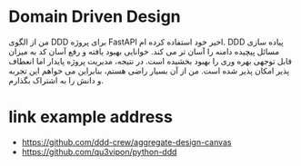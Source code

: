 # Domain Driven Design
من از الگوی DDD برای پروژه FastAPI اخیر خود استفاده کرده ام. DDD پیاده سازی مسائل پیچیده دامنه را آسان تر می کند. خوانایی بهبود یافته و رفع آسان کد به میزان قابل توجهی بهره وری را بهبود بخشیده است. در نتیجه، مدیریت پروژه پایدار اما انعطاف پذیر امکان پذیر شده است. من از آن بسیار راضی هستم، بنابراین می خواهم این تجربه و دانش را به اشتراک بگذارم.
# link example address
* https://github.com/ddd-crew/aggregate-design-canvas
* https://github.com/qu3vipon/python-ddd
